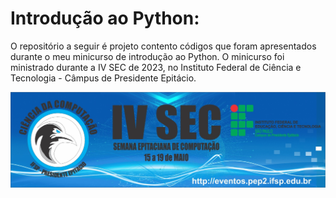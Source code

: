 # Introdução ao Python:
O repositório a seguir é projeto contento códigos que foram apresentados durante o meu minicurso de introdução ao Python. O minicurso foi ministrado durante a IV SEC de 2023, no Instituto Federal de Ciência e Tecnologia - Câmpus de Presidente Epitácio.

![image](https://github.com/AX414/pokedex-discord-bot/blob/main/images/banner.jpg)
